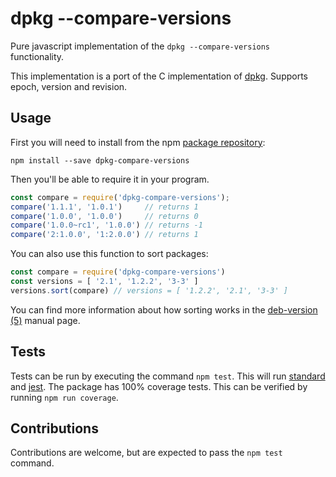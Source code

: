 dpkg --compare-versions
=======================
Pure javascript implementation of the `dpkg --compare-versions` functionality.

This implementation is a port of the C implementation of [dpkg](https://git.dpkg.org/cgit/dpkg/dpkg.git/tree/lib/dpkg/version.c).
Supports epoch, version and revision.

Usage
-----

First you will need to install from the npm [package repository](https://www.npmjs.com/package/dpkg-compare-versions):

`npm install --save dpkg-compare-versions`

Then you'll be able to require it in your program.

```js
const compare = require('dpkg-compare-versions');
compare('1.1.1', '1.0.1')     // returns 1
compare('1.0.0', '1.0.0')     // returns 0
compare('1.0.0~rc1', '1.0.0') // returns -1
compare('2:1.0.0', '1:2.0.0') // returns 1
```

You can also use this function to sort packages:

```js
const compare = require('dpkg-compare-versions')
const versions = [ '2.1', '1.2.2', '3-3' ]
versions.sort(compare) // versions = [ '1.2.2', '2.1', '3-3' ]
```

You can find more information about how sorting works in the [deb-version (5)](https://manpages.debian.org/buster/dpkg-dev/deb-version.7.en.html) manual page.

Tests
-----

Tests can be run by executing the command `npm test`. This will run [standard](https://standardjs.com/) and [jest](https://jestjs.io/).
The package has 100% coverage tests. This can be verified by running `npm run coverage`.

Contributions
-------------

Contributions are welcome, but are expected to pass the `npm test` command.
